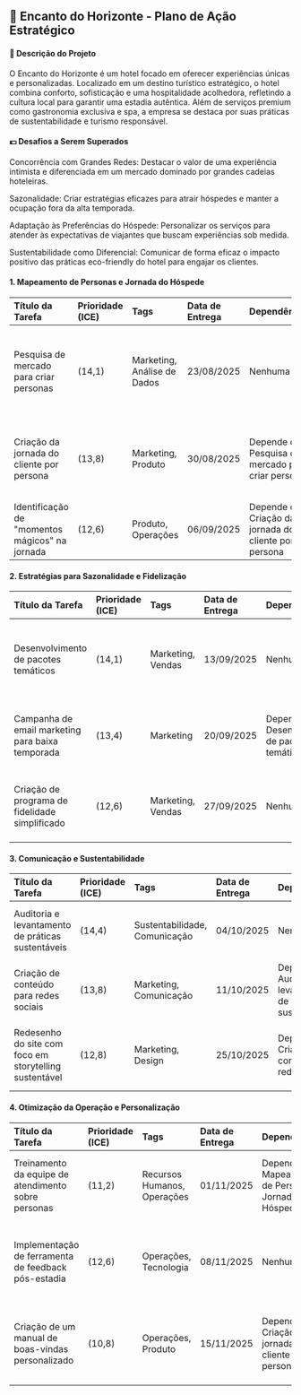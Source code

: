 
## 🏨 Encanto do Horizonte - Plano de Ação Estratégico

#### 📝 Descrição do Projeto

 
O Encanto do Horizonte é um hotel focado em oferecer experiências únicas e personalizadas. Localizado em um destino turístico estratégico, o hotel combina conforto, sofisticação e uma hospitalidade acolhedora, refletindo a cultura local para garantir uma estadia autêntica. Além de serviços premium como gastronomia exclusiva e spa, a empresa se destaca por suas práticas de sustentabilidade e turismo responsável.
 
#### 💵 Desafios a Serem Superados
 
Concorrência com Grandes Redes: Destacar o valor de uma experiência intimista e diferenciada em um mercado dominado por grandes cadeias hoteleiras.

Sazonalidade: Criar estratégias eficazes para atrair hóspedes e manter a ocupação fora da alta temporada.

Adaptação às Preferências do Hóspede: Personalizar os serviços para atender às expectativas de viajantes que buscam experiências sob medida.

Sustentabilidade como Diferencial: Comunicar de forma eficaz o impacto positivo das práticas eco-friendly do hotel para engajar os clientes.
 

####  1. Mapeamento de Personas e Jornada do Hóspede


| Título da Tarefa | Prioridade (ICE) | Tags | Data de Entrega | Dependências | Definição de Pronto |
| :-- | :-- | :-- | :-- | :-- | :-- |
| Pesquisa de mercado para criar personas | (14,1) | Marketing, Análise de Dados | 23/08/2025 | Nenhuma | 3-5 personas definidas com base em dados de hóspedes atuais e pesquisa de mercado. | 
| Criação da jornada do cliente por persona | (13,8) | Marketing, Produto | 30/08/2025 | Depende de: Pesquisa de mercado para criar personas | Jornada completa, incluindo pontos de contato e oportunidades de melhoria.|
| Identificação de "momentos mágicos" na jornada | (12,6) | Produto, Operações | 06/09/2025 | Depende de: Criação da jornada do cliente por persona | Lista de 5-10 oportunidades para criar experiências inesquecíveis. | 


####  2. Estratégias para Sazonalidade e Fidelização


|Título da Tarefa | Prioridade (ICE) | Tags | Data de Entrega | Dependências | Definição de Pronto |
| :--  | :-- | :-- | :-- | :-- | :-- | 
| Desenvolvimento de pacotes temáticos | (14,1) | Marketing, Vendas | 13/09/2025 | Nenhuma | 3 pacotes temáticos criados (ex: 'Romance à Beira-Mar', 'Aventura Gastronômica'). | 
| Campanha de email marketing para baixa temporada | (13,4) | Marketing | 20/09/2025 | Depende de: Desenvolvimento de pacotes temáticos | Sequência de 3 emails pronta para ser disparada, com segmentação por persona. | 
| Criação de programa de fidelidade simplificado | (12,6) | Marketing, Vendas | 27/09/2025 | Nenhuma | Regras e benefícios do programa definidos e comunicados à equipe. |

####  3. Comunicação e Sustentabilidade

| Título da Tarefa | Prioridade (ICE) | Tags | Data de Entrega | Dependências | Definição de Pronto |
| :- | :- | :- | :- | :- | :- | 
| Auditoria e levantamento de práticas sustentáveis | (14,4) | Sustentabilidade, Comunicação | 04/10/2025 | Nenhuma | Relatório detalhado com todas as ações eco-friendly do hotel. |
|Criação de conteúdo para redes sociais | (13,8) | Marketing, Comunicação | 11/10/2025 | Depende de: Auditoria e levantamento de práticas sustentáveis | 10 posts e 5 stories focados na comunicação das práticas de sustentabilidade.| 
| Redesenho do site com foco em storytelling sustentável | (12,8) | Marketing, Design | 25/10/2025 | Depende de: Criação de conteúdo para redes sociais | Novas seções e textos no site que destacam o compromisso ambiental do hotel. |

####  4. Otimização da Operação e Personalização

| Título da Tarefa | Prioridade (ICE) | Tags | Data de Entrega | Dependências | Definição de Pronto |
| :- | :- | :- | :- | :- | :- | 
| Treinamento da equipe de atendimento sobre personas | (11,2) | Recursos Humanos, Operações | 01/11/2025 | Depende de: Mapeamento de Personas e Jornada do Hóspede | 2 sessões de treinamento concluídas e material de apoio distribuído. |
| Implementação de ferramenta de feedback pós-estadia | (12,6) | Operações, Tecnologia | 08/11/2025 | Nenhuma | Ferramenta configurada para enviar pesquisa de satisfação 24h após o checkout. | 
| Criação de um manual de boas-vindas personalizado | (10,8) | Operações, Produto | 15/11/2025 | Depende de: Criação da jornada do cliente por persona | Modelo de manual de boas-vindas com campos personalizáveis, pronto para uso. |
